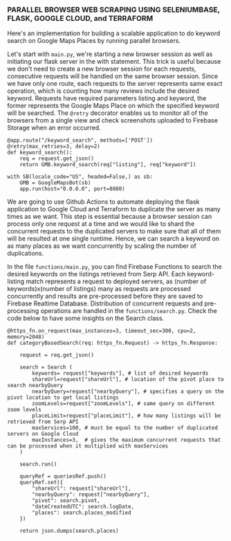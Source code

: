 ### PARALLEL BROWSER WEB SCRAPING USING SELENIUMBASE, FLASK, GOOGLE CLOUD, and TERRAFORM
Here's an implementation for building a scalable application to do keyword search on Google Maps Places by running parallel browsers. 

Let's start with `main.py`, we're starting a new browser session as well as initiating our flask server in the with statement.
This trick is useful because we don't need to create a new browser session for each requests, consecutive requests will be handled on the same browser session.
Since we have only one route, each requests to the server represents same exact operation, which is counting how many reviews include the desired keyword.
Requests have required parameters listing and keyword, the former represents the Google Maps Place on which the specified keyword will be searched. 
The `@retry` decorator enables us to monitor all of the browsers from a single view and check screenshots uploaded to Firebase Storage when an error occurred.

```
@app.route("/keyword_search", methods=['POST'])
@retry(max_retries=3, delay=2)
def keyword_search():
    req = request.get_json()
    return GMB.keyword_search(req["listing"], req["keyword"])
            
with SB(locale_code="US", headed=False,) as sb:
    GMB = GoogleMapsBot(sb)
    app.run(host="0.0.0.0", port=8080)
```
We are going to use Github Actions to automate deploying the flask application to Google Cloud and Terraform to duplicate the server as many times as we want.
This step is essential because a browser session can process only one request at a time and we would like to shard the concurrent requests to the duplicated servers to make sure that all of them will be resulted at one single runtime.
Hence, we can search a keyword on as many places as we want concurrently by scaling the number of duplications.

In the file `functions/main.py`, you can find Firebase Functions to search the desired keywords on the listings retrieved from Serp API. Each keyword-listing match represents a request to deployed servers, 
as (number of keywords)x(number of listings) many as requests are processed concurrently and results are pre-processed before they are saved to Firebase Realtime Database. Distribution of concurrent requests and pre-processing operations
are handled in the `functions/search.py`. Check the code below to have some insights on the Search class.

```
@https_fn.on_request(max_instances=3, timeout_sec=300, cpu=2, memory=2048)
def categoryBasedSearch(req: https_fn.Request) -> https_fn.Response:

    request = req.get_json()

    search = Search (
        keywords= request["keywords"], # list of desired keywords
        shareUrl=request["shareUrl"], # location of the pivot place to search nearbyQuery
        nearbyQuery=request["nearbyQuery"], # specifies a query on the pivot location to get local listings
        zoomLevels=request["zoomLevels"], # same query on different zoom levels
        placeLimit=request["placeLimit"], # how many listings will be retrieved from Serp API
        maxServices=100, # must be equal to the number of duplicated servers on Google Cloud
        maxInstances=3,  # gives the maximum concurrent requests that can be processed when it multiplied with maxServices
    )

    search.run()

    queryRef = queriesRef.push()
    queryRef.set({
        "shareUrl": request["shareUrl"],
        "nearbyQuery": request["nearbyQuery"],
        "pivot": search.pivot,
        "dateCreatedUTC": search.logDate,
        "places": search.places_modified
    })

    return json.dumps(search.places)
```

